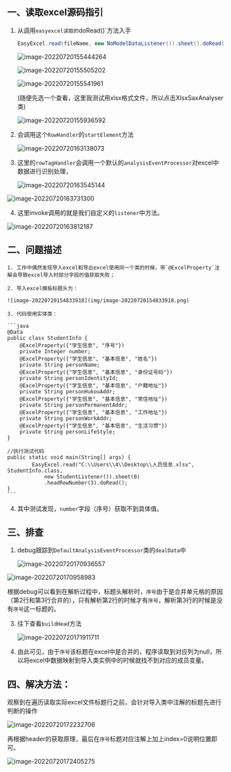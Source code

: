 ## 一、读取excel源码指引

1. 从调用`easyexcel读取的`doRead()`方法入手

   ```java
   EasyExcel.read(fileName, new NoModelDataListener()).sheet().doRead();
   ```

   ![image-20220720155444264](img/image-20220720155444264.png)

   ![image-20220720155505202](img/image-20220720155505202.png)

   ![image-20220720155541961](img/image-20220720155541961.png)

   (随便先选一个查看，这里我测试用xlsx格式文件，所以点击XlsxSaxAnalyser类)

   ![image-20220720155936592](img/image-20220720155936592.png)

2. 会调用这个`RowHandler`的`startElement`方法

   ![image-20220720163138073](img/image-20220720163138073.png)

3. 这里的`rowTagHandler`会调用一个默认的`analysisEventProcessor`对excel中数据进行识别处理，

   ![image-20220720163545144](img/image-20220720163545144.png)

![image-20220720163731300](img/image-20220720163731300.png)

4. 这里invoke调用的就是我们自定义的`listener`中方法。

![image-20220720163812187](img/image-20220720163812187.png)



## 二、问题描述

	1. 工作中偶然发现导入excel和导出excel使用同一个类的时候，带`@ExcelProperty`注解会导致excel导入时部分字段的值获取失败；

	2. 导入excel模板标题头为：

    ![image-20220720154833918](img/image-20220720154833918.png)

	3. 代码使用实体类：

    ```java
    @Data
    public class StudentInfo {
        @ExcelProperty({"学生信息", "序号"})
        private Integer number;
        @ExcelProperty({"学生信息", "基本信息", "姓名"})
        private String personName;
        @ExcelProperty({"学生信息", "基本信息", "身份证号码"})
        private String personIdentityId;
        @ExcelProperty({"学生信息", "基本信息", "户籍地址"})
        private String personHukouAddr;
        @ExcelProperty({"学生信息", "基本信息", "常住地址"})
        private String personPermanentAddr;
        @ExcelProperty({"学生信息", "基本信息", "工作地址"})
        private String personWorkAddr;
        @ExcelProperty({"学生信息", "基本信息", "生活习惯"})
        private String personLifeStyle;
    }
    
    //执行测试代码
    public static void main(String[] args) {
            EasyExcel.read("C:\\Users\\4\\Desktop\\人员信息.xlsx", StudentInfo.class,
                new StudentListener()).sheet(0)
                .headRowNumber(3).doRead();
    }
    ```

    

4. 其中测试发现，`number`字段（序号）获取不到具体值。

## 三、排查

1. debug跟踪到`DefaultAnalysisEventProcessor`类的`dealData`中

   ![image-20220720170936557](img/image-20220720170936557.png)

![image-20220720170958983](img/image-20220720170958983.png)

​	根据debug可以看到在解析过程中，标题头解析时，`序号`由于是合并单元格的原因（第2行和第3行合并的），只有解析第2行的时候才有`序号`，解析第3行的时候是没有`序号`这一标题的。

3. 往下查看`buildHead`方法

   ![image-20220720171911711](img/image-20220720171911711.png)

4. 由此可见，由于`序号`该标题在excel中是合并的，程序读取到对应列为null，所以将excel中数据映射到导入类实例中的时候就找不到对应的成员变量。

## 四、解决方法：

​	观察到在遍历读取实际excel文件标题行之前，会针对导入类中注解的标题先进行判断的操作

![image-20220720172232706](img/image-20220720172232706.png)

再根据header的获取原理，最后在`序号`标题对应注解上加上index=0说明位置即可。

![image-20220720172405275](img/image-20220720172405275.png)

